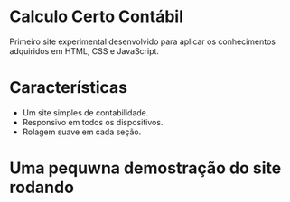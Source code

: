 # Calculo Certo Contábil

Primeiro site experimental desenvolvido para aplicar os conhecimentos adquiridos em HTML, CSS e JavaScript.

# Características 
- Um site simples de contabilidade.
- Responsivo em todos os dispositivos.
- Rolagem suave em cada seção.

# Uma pequwna demostração do site rodando






